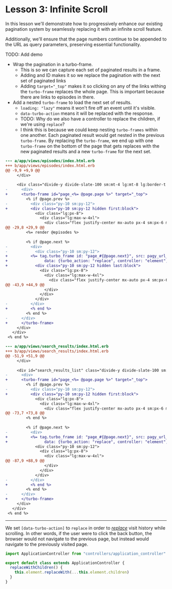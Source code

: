 # Lesson 3: Infinite Scroll

In this lesson we'll demonstrate how to progressively enhance our existing
pagination system by seamlessly replacing it with an infinite scroll feature.

Additionally, we'll ensure that the page numbers continue to be appended to the
URL as query parameters, preserving essential functionality.

TODO: Add demo

- Wrap the pagination in a turbo-frame.
  - This is so we can capture each set of paginated results in a frame.
  - Adding and ID makes it so we replace the pagination with the next set of
    paginated links
  - Adding `target="_top"` makes it so clicking on any of the links withing the
    `turbo-frame` replaces the whole page. This is important because there are
links to episodes in there.
- Add a nested `turbo-frame` to load the next set of results.
  - `loading: "lazy"` means it won't fire off an event until it's visible.
  - `data-turbo-action` means it will be replaced with the response.
  - TODO: Why do we also have a controller to replace the children, if we're
    using `replace`?
  - I think this is because we could keep nesting `turbo-frames` within one
    another. Each paginated result would get nested in the previous
`turbo-frame`. By replacing the `turbo-frame`, we end up with one `turbo-frame`
on the bottom of the page that gets replaces with the new paginated results and
a new `turbo-frame` for the next set.

```diff
--- a/app/views/episodes/index.html.erb
+++ b/app/views/episodes/index.html.erb
@@ -9,9 +9,9 @@
     </div>
 
     <div class="divide-y divide-slate-100 sm:mt-4 lg:mt-8 lg:border-t lg:border-slate-100">
-      <div>
+      <turbo-frame id="page_<%= @page.page %>" target="_top">
         <% if @page.prev %>
-          <div class="py-10 sm:py-12">
+          <div class="py-10 sm:py-12 hidden first:block">
             <div class="lg:px-8">
               <div class="lg:max-w-4xl">
                 <div class="flex justify-center mx-auto px-4 sm:px-6 md:max-w-2xl md:px-4 lg:px-0">
@@ -29,8 +29,9 @@
         <%= render @episodes %>
 
         <% if @page.next %>
-          <div>
-            <div class="py-10 sm:py-12">
+          <%= tag.turbo_frame id: "page_#{@page.next}", src: pagy_url_for(@page, @page.next), loading: "lazy",
+                data: {turbo_action: "replace", controller: "element", action: "turbo:frame-load->element#replaceWithChildren"} do %>
+            <div class="py-10 sm:py-12 hidden last:block">
               <div class="lg:px-8">
                 <div class="lg:max-w-4xl">
                   <div class="flex justify-center mx-auto px-4 sm:px-6 md:max-w-2xl md:px-4 lg:px-0">
@@ -43,9 +44,9 @@
                 </div>
               </div>
             </div>
-          </div>
+          <% end %>
         <% end %>
-      </div>
+      </turbo-frame>
     </div>
   </div>
 <% end %>
```


```diff
--- a/app/views/search_results/index.html.erb
+++ b/app/views/search_results/index.html.erb
@@ -51,9 +51,9 @@
     </div>
 
     <div id="search_results_list" class="divide-y divide-slate-100 sm:mt-4 lg:mt-8 lg:border-t lg:border-slate-100">
-      <div>
+      <turbo-frame id="page_<%= @page.page %>" target="_top">
         <% if @page.prev %>
-          <div class="py-10 sm:py-12">
+          <div class="py-10 sm:py-12 hidden first:block">
             <div class="lg:px-8">
               <div class="lg:max-w-4xl">
                 <div class="flex justify-center mx-auto px-4 sm:px-6 md:max-w-2xl md:px-4 lg:px-0">
@@ -73,7 +73,8 @@
         <% end %>
 
         <% if @page.next %>
-          <div>
+          <%= tag.turbo_frame id: "page_#{@page.next}", src: pagy_url_for(@page, @page.next), loading: "lazy",
+                data: {turbo_action: "replace", controller: "element", action: "turbo:frame-load->element#replaceWithChildren"} do %>
             <div class="py-10 sm:py-12">
               <div class="lg:px-8">
                 <div class="lg:max-w-4xl">
@@ -87,9 +88,9 @@
                 </div>
               </div>
             </div>
-          </div>
+          <% end %>
         <% end %>
-      </div>
+      </turbo-frame>
     </div>
   </div>
 <% end %>
```
---

We set `[data-turbo-action]` to `replace` in order to [_replace_][]
visit history while scrolling. In other words, if the user were to click
the back button, the browser would not navigate to the previous page,
but instead would navigate to the previously visited page.

[Turbo Frames]: https://turbo.hotwired.dev/handbook/frames
[Stimulus]: https://stimulus.hotwired.dev
[_replace_]: https://turbo.hotwired.dev/handbook/drive#application-visits


```js
import ApplicationController from "controllers/application_controller"

export default class extends ApplicationController {
  replaceWithChildren() {
    this.element.replaceWith(...this.element.children)
  }
}
```


